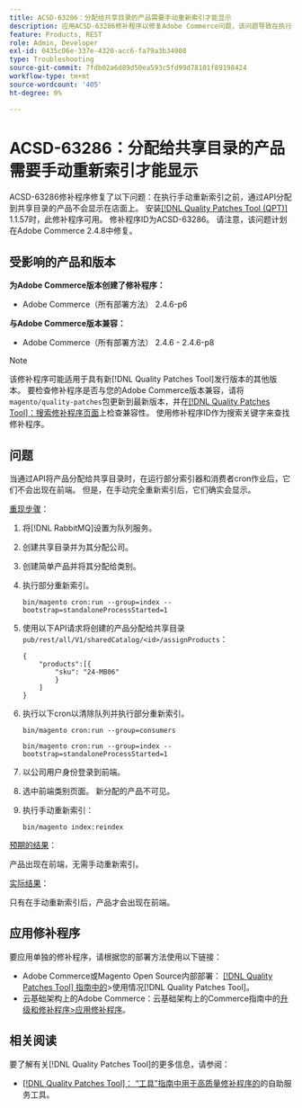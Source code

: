 ```yaml
---
title: ACSD-63286：分配给共享目录的产品需要手动重新索引才能显示
description: 应用ACSD-63286修补程序以修复Adobe Commerce问题，该问题导致在执行手动重新索引之前，通过API分配到共享目录的产品不会显示在店面上。
feature: Products, REST
role: Admin, Developer
exl-id: 0435c06e-337e-4320-acc6-fa79a3b34008
type: Troubleshooting
source-git-commit: 7fdb02a6d89d50ea593c5fd99d78101f89198424
workflow-type: tm+mt
source-wordcount: '405'
ht-degree: 0%

---
```


# ACSD-63286：分配给共享目录的产品需要手动重新索引才能显示

ACSD-63286修补程序修复了以下问题：在执行手动重新索引之前，通过API分配到共享目录的产品不会显示在店面上。 安装[[!DNL Quality Patches Tool (QPT)]](/help/tools/quality-patches-tool/quality-patches-tool-to-self-serve-quality-patches.md) 1.1.57时，此修补程序可用。 修补程序ID为ACSD-63286。 请注意，该问题计划在Adobe Commerce 2.4.8中修复。

## 受影响的产品和版本

**为Adobe Commerce版本创建了修补程序：**

* Adobe Commerce（所有部署方法） 2.4.6-p6

**与Adobe Commerce版本兼容：**

* Adobe Commerce（所有部署方法） 2.4.6 - 2.4.6-p8

>[!NOTE]
>
>该修补程序可能适用于具有新[!DNL Quality Patches Tool]发行版本的其他版本。 要检查修补程序是否与您的Adobe Commerce版本兼容，请将`magento/quality-patches`包更新到最新版本，并在[[!DNL Quality Patches Tool]：搜索修补程序页面](https://experienceleague.adobe.com/tools/commerce-quality-patches/index.html?lang=zh-Hans)上检查兼容性。 使用修补程序ID作为搜索关键字来查找修补程序。

## 问题

当通过API将产品分配给共享目录时，在运行部分索引器和消费者cron作业后，它们不会出现在前端。 但是，在手动完全重新索引后，它们确实会显示。

<u>重现步骤</u>：

1. 将[!DNL RabbitMQ]设置为队列服务。
1. 创建共享目录并为其分配公司。
1. 创建简单产品并将其分配给类别。
1. 执行部分重新索引。

   ```
   bin/magento cron:run --group=index --bootstrap=standaloneProcessStarted=1
   ```

1. 使用以下API请求将创建的产品分配给共享目录`pub/rest/all/V1/sharedCatalog/<id>/assignProducts`：

   ```
   {
       "products":[{
           "sku": "24-MB06"
           }
       ]
   }
   ```

1. 执行以下cron以清除队列并执行部分重新索引。

   ```
   bin/magento cron:run --group=consumers
   ```

   ```
   bin/magento cron:run --group=index --bootstrap=standaloneProcessStarted=1
   ```

1. 以公司用户身份登录到前端。
1. 选中前端类别页面。 新分配的产品不可见。
1. 执行手动重新索引：

   ```
   bin/magento index:reindex
   ```

<u>预期的结果</u>：

产品出现在前端，无需手动重新索引。

<u>实际结果</u>：

只有在手动重新索引后，产品才会出现在前端。

## 应用修补程序

要应用单独的修补程序，请根据您的部署方法使用以下链接：

* Adobe Commerce或Magento Open Source内部部署： [[!DNL Quality Patches Tool] 指南中的](/help/tools/quality-patches-tool/usage.md)>使用情况[!DNL Quality Patches Tool]。
* 云基础架构上的Adobe Commerce：云基础架构上的Commerce指南中的[升级和修补程序>应用修补程序](https://experienceleague.adobe.com/docs/commerce-cloud-service/user-guide/develop/upgrade/apply-patches.html?lang=zh-Hans)。


## 相关阅读

要了解有关[!DNL Quality Patches Tool]的更多信息，请参阅：

* [[!DNL Quality Patches Tool]： “工具”指南中用于高质量修补程序的](/help/tools/quality-patches-tool/quality-patches-tool-to-self-serve-quality-patches.md)的自助服务工具。
